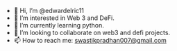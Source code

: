 - 👋 Hi, I’m @edwardelric11
- 👀 I’m interested in Web 3 and DeFi.
- 🌱 I’m currently learning python.
- 💞️ I’m looking to collaborate on web3 and defi projects.
- 📫 How to reach me: swastikpradhan007@gmail.com

<!---
swastikpradhan/swastikpradhan is a ✨ special ✨ repository because its `README.md` (this file) appears on your GitHub profile.
You can click the Preview link to take a look at your changes.
--->
